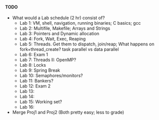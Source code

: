 #### TODO

- What would a Lab schedule (2 hr) consist of?
  - Lab 1: VM, shell, navigation, running binaries; C basics; gcc
  - Lab 2: Multifile, Makefile; Arrays and Strings
  - Lab 3: Pointers and Dynamic allocation
  - Lab 4: Fork, Wait, Exec, Reaping
  - Lab 5: Threads. Get them to dispatch, join/reap; What happens on fork+thread_create? task parallel vs data parallel
  - Lab 6: Exam 1
  - Lab 7: Threads II: OpenMP?
  - Lab 8: Locks
  - Lab 9: Spring Break
  - Lab 10: Semaphores/monitors?
  - Lab 11: Bankers?
  - Lab 12: Exam 2
  - Lab 13:
  - Lab 14:
  - Lab 15: Working set?
  - Lab 16:
- Merge Proj1 and Proj2 (Both pretty easy; less to grade)
